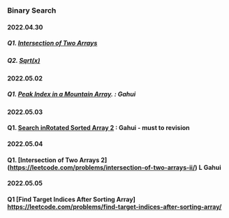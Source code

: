 ### Binary Search 

#### 2022.04.30


##### Q1. [Intersection of Two Arrays](https://leetcode.com/problems/intersection-of-two-arrays/)
##### Q2. [Sqrt(x)](https://leetcode.com/problems/sqrtx/)


#### 2022.05.02


##### Q1. [Peak Index in a Mountain Array](https://leetcode.com/problems/peak-index-in-a-mountain-array/). : Gahui

#### 2022.05.03

#### Q1. [Search inRotated Sorted Array 2](https://leetcode.com/problems/search-in-rotated-sorted-array-ii/) : Gahui - must to revision

#### 2022.05.04

#### Q1. [Intersection of Two Arrays 2] (https://leetcode.com/problems/intersection-of-two-arrays-ii/) L Gahui

#### 2022.05.05

#### Q1 [Find Target Indices After Sorting Array] https://leetcode.com/problems/find-target-indices-after-sorting-array/
